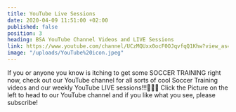 ```yaml
---
title: YouTube Live Sessions
date: 2020-04-09 11:51:00 +02:00
published: false
position: 3
heading: BSA YouTube Channel Videos and LIVE Sessions
link: https://www.youtube.com/channel/UCzMQUxx0ocF0OJqvfqQ1Khw?view_as=subscriber
image: "/uploads/YouTube%20icon.jpeg"
---
```


If you or anyone you know is itching to get some SOCCER TRAINING right now, check out our YouTube channel for all sorts of cool Soccer Training videos and our weekly YouTube LIVE sessions!!!💪💪💪 Click the Picture on the left to head to our YouTube channel and if you like what you see, please subscribe!